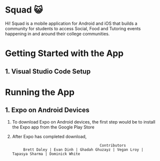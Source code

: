 # Squad 😺
Hi! Squad is a mobile application for Android and iOS that builds a community for students to access Social, Food and Tutoring events happening in and around their college communities. 

# Getting Started with the App

## 1. Visual Studio Code Setup 

# Running the App

## 1. Expo on Android Devices

1. To download Expo on Android devices, the first step would be to install the Expo app from the Google Play Store
2. After Expo has completed download,   

                                               Contributors
            Brett Daley | Evan Dinh | Ghadah Ghuzayz | Vegan Lroy | Tapasya Sharma | Dominick White
